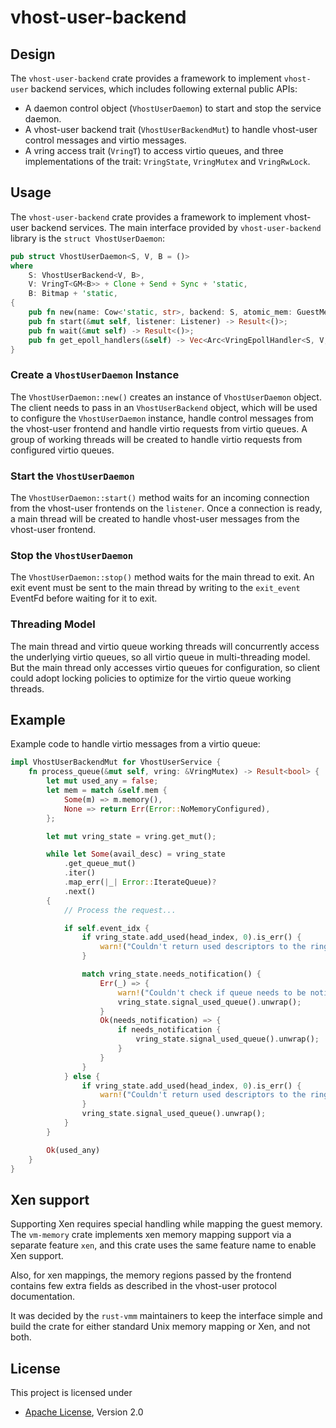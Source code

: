 # vhost-user-backend

## Design

The `vhost-user-backend` crate provides a framework to implement `vhost-user` backend services,
which includes following external public APIs:
- A daemon control object (`VhostUserDaemon`) to start and stop the service daemon.
- A vhost-user backend trait (`VhostUserBackendMut`) to handle vhost-user control messages and virtio
  messages.
- A vring access trait (`VringT`) to access virtio queues, and three implementations of the trait:
  `VringState`, `VringMutex` and `VringRwLock`.

## Usage
The `vhost-user-backend` crate provides a framework to implement vhost-user backend services. The main interface provided by `vhost-user-backend` library is the `struct VhostUserDaemon`:
```rust
pub struct VhostUserDaemon<S, V, B = ()>
where
    S: VhostUserBackend<V, B>,
    V: VringT<GM<B>> + Clone + Send + Sync + 'static,
    B: Bitmap + 'static,
{
    pub fn new(name: Cow<'static, str>, backend: S, atomic_mem: GuestMemoryAtomic<GuestMemoryMmap<B>>) -> Result<Self>;
    pub fn start(&mut self, listener: Listener) -> Result<()>;
    pub fn wait(&mut self) -> Result<()>;
    pub fn get_epoll_handlers(&self) -> Vec<Arc<VringEpollHandler<S, V, B>>>;
}
```

### Create a `VhostUserDaemon` Instance
The `VhostUserDaemon::new()` creates an instance of `VhostUserDaemon` object. The client needs to
pass in an `VhostUserBackend` object, which will be used to configure the `VhostUserDaemon`
instance, handle control messages from the vhost-user frontend and handle virtio requests from
virtio queues. A group of working threads will be created to handle virtio requests from configured
virtio queues.

### Start the `VhostUserDaemon`
The `VhostUserDaemon::start()` method waits for an incoming connection from the vhost-user frontends
on the `listener`. Once a connection is ready, a main thread will be created to handle vhost-user
messages from the vhost-user frontend.

### Stop the `VhostUserDaemon`
The `VhostUserDaemon::stop()` method waits for the main thread to exit. An exit event must be sent
to the main thread by writing to the `exit_event` EventFd before waiting for it to exit.

### Threading Model
The main thread and virtio queue working threads will concurrently access the underlying virtio
queues, so all virtio queue in multi-threading model. But the main thread only accesses virtio
queues for configuration, so client could adopt locking policies to optimize for the virtio queue
working threads.

## Example
Example code to handle virtio messages from a virtio queue:
```rust
impl VhostUserBackendMut for VhostUserService {
    fn process_queue(&mut self, vring: &VringMutex) -> Result<bool> {
        let mut used_any = false;
        let mem = match &self.mem {
            Some(m) => m.memory(),
            None => return Err(Error::NoMemoryConfigured),
        };

        let mut vring_state = vring.get_mut();

        while let Some(avail_desc) = vring_state
            .get_queue_mut()
            .iter()
            .map_err(|_| Error::IterateQueue)?
            .next()
        {
            // Process the request...

            if self.event_idx {
                if vring_state.add_used(head_index, 0).is_err() {
                    warn!("Couldn't return used descriptors to the ring");
                }

                match vring_state.needs_notification() {
                    Err(_) => {
                        warn!("Couldn't check if queue needs to be notified");
                        vring_state.signal_used_queue().unwrap();
                    }
                    Ok(needs_notification) => {
                        if needs_notification {
                            vring_state.signal_used_queue().unwrap();
                        }
                    }
                }
            } else {
                if vring_state.add_used(head_index, 0).is_err() {
                    warn!("Couldn't return used descriptors to the ring");
                }
                vring_state.signal_used_queue().unwrap();
            }
        }

        Ok(used_any)
    }
}
```

## Xen support

Supporting Xen requires special handling while mapping the guest memory. The
`vm-memory` crate implements xen memory mapping support via a separate feature
`xen`, and this crate uses the same feature name to enable Xen support.

Also, for xen mappings, the memory regions passed by the frontend contains few
extra fields as described in the vhost-user protocol documentation.

It was decided by the `rust-vmm` maintainers to keep the interface simple and
build the crate for either standard Unix memory mapping or Xen, and not both.

## License

This project is licensed under

- [Apache License](http://www.apache.org/licenses/LICENSE-2.0), Version 2.0
